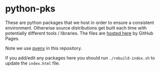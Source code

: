 # python-pks

These are python packages that we host in order to ensure a consistent environment.
Otherwise source distributions get built each time with potentially different tools / libraries.
The files are [hosted here](http://actioniq.github.io/python-pkgs/) by GitHub Pages.

Note we use [pyenv](https://github.com/yyuu/pyenv) in this repository.

If you add/edit any packages here you should run `./rebuild-index.sh` to update the `index.html` file.
